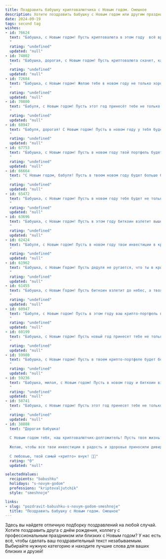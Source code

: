 ```yaml
---
title: Поздравить бабушку криптовалютчика с Новым годом. Смешное
description: Хотите поздравить бабушку с Новым годом или другим праздником? Наш ИИ создаст незабываемое поздравление, а вы обязательно выделитесь среди других.  
date: 2024-09-19
tags: second tag
wishes:
- id: 76624
  text: "Бабушка, с Новым годом! Пусть криптовалюта в этом году  всё время растёт, как твоя внучка - в цене! 🎉😄
  "
  rating: "undefined"
  updated: "null"
- id: 74002
  text: "Бабушка, дорогая, с Новым годом! Пусть криптовалюта скачет, как зайчик, вверх и вверх, а ты, как настоящая королева, царствуешь в своей цифровой империи! 😉
  "
  rating: "undefined"
  updated: "null"
- id: 72684
  text: "Бабушка, с Новым годом! Желаю тебе в новом году не только хороших внуков, но и прибыльных криптовалютных инвестиций! Пусть биткоин растет как на дрожжах, а курс эфира взлетает до небес! 😉
  "
  rating: "undefined"
  updated: "null"
- id: 70800
  text: "Бабуля, с Новым годом! Пусть этот год принесёт тебе не только радость от внуков, но и солидный профит от майнинга! 😉  Желаю, чтобы твоё портфолио росло как на дрожжах, а коины сыпались в твою крипто-копилку! 🎉
  "
  rating: "undefined"
  updated: "null"
- id: 68947
  text: "Бабуля, дорогая! С Новым годом! Пусть в новом году у тебя будет больше биткоинов, чем у твоих внуков, а мем-коины принесут тебе ещё больше радости, чем булочка с маслом! 😂
  "
  rating: "undefined"
  updated: "null"
- id: 67753
  text: "Бабушка, с Новым годом! Пусть в новом году твой портфель будет битком набит не только конфетками, но и золотыми биткоинами! ✨💰  Пусть цифровой мир принесет тебе не только новые знания, но и  большую прибыль!  😆🤑
  "
  rating: "undefined"
  updated: "null"
- id: 66664
  text: "С Новым годом, бабуля! Пусть в твоем новом году будет больше биткоинов, чем морщин, и меньше майнеров, чем внуков!
  "
  rating: "undefined"
  updated: "null"
- id: 65472
  text: "Бабушка, с Новым годом! Пусть в новом году тебе будет не только тепло, но и прибыльно!  💸  Пусть цифры на твоём крипто-кошельке растут быстрее, чем цены на гречку! 😄
  "
  rating: "undefined"
  updated: "null"
- id: 63696
  text: "Бабушка, с Новым годом! Пусть в этом году биткоин взлетит выше крыши, а эфир будет сиять ярче елочных огней! 🎄🚀💰
  "
  rating: "undefined"
  updated: "null"
- id: 62424
  text: "Бабуля, с Новым годом! Пусть в новом году твои инвестиции в криптовалюту принесут тебе не только прибыль, но и покой, как от вязания носков! 😜
  "
  rating: "undefined"
  updated: "null"
- id: 61962
  text: "Бабушка, с Новым Годом! Пусть дедуля не ругается, что ты в крипте сидишь, а  успешность твоих инвестиций  в биткоины будет  выше, чем  итоговая цена  новогоднего салата!
  "
  rating: "undefined"
  updated: "null"
- id: 61455
  text: "Бабушка, с Новым Годом! Пусть биткоин взлетит до небес, а твоя крипто-копилка будет полна золотых монет! 😉
  "
  rating: "undefined"
  updated: "null"
- id: 60947
  text: "Бабуля, с Новым годом! Пусть в этом году ваш крипто-портфель взлетит до луны, а биткоин будет стабилен как рубль! 🎉
  "
  rating: "undefined"
  updated: "null"
- id: 60199
  text: "Бабушка, с Новым годом! Пусть новый год принесет тебе не только тортики и конфеты, но и новые достижения в мире криптовалют! 😉  Пусть биткоин взлетит до небес, а скам-проекты обойдут тебя стороной! 🎉
  "
  rating: "undefined"
  updated: "null"
- id: 59980
  text: "Бабушка, с Новым годом! Пусть в твоем крипто-портфеле будет больше биткоинов, чем у Elon Musk, а курсы растут быстрее, чем твои внуки! 🎉🚀
  "
  rating: "undefined"
  updated: "null"
- id: 59236
  text: "Бабушка, милая, с Новым годом! Пусть в новом году и биткоин взлетит, и пенсия вырастет, а ты остаешься молодой и бодрой, как первый блокчейн!
  "
  rating: "undefined"
  updated: "null"
- id: 58741
  text: "Бабушка, с Новым годом! Пусть этот год принесет тебе не только праздничные салаты и мандарины, но и биткоины под елку!  🎉  😜
  "
  rating: "undefined"
  updated: "null"
- id: 38888
  text: "Дорогая бабушка!
  
  С Новым годом тебя, наш криптовалютчик-долгожитель! Пусть твоя жизнь будет такой же стабильной, как биткойн в приросте, и такой же яркой, как ночное небо, полное альткойнов!
  
  Желаю, чтобы все твои инвестиции в радость и здоровье приносили дивиденды, а счастье росло, как график успешного токена! Пусть очередной год будет наполнен только «зеленым» настроением, а счастье будет в твоем кошельке, как биткойны в блокчейне — надежно и постоянно.
  
  С любовью, твой самый «крипто» внук! 🥳🎉"
  rating: "0"
  updated: "null"

selectedValues:
  recipients: "babushku"
  holidays: "s-novym-godom"
  professions: "kriptovaljutchik"
  style: "smeshnoje"

links:
- slug: "pozdravit-babushku-s-novym-godom-smeshnoje"
  title: "Поздравить бабушку с Новым годом. Смешное"
---
```


Здесь вы найдете отличную подборку поздравлений на любой случай. 
Хотите поздравить друга с днём рождения, коллегу с профессиональным праздником или близких с Новым годом? У нас есть всё, чтобы сделать ваш поздравительный текст незабываемым. Выбирайте нужную категорию и находите лучшие слова для ваших близких и друзей!
